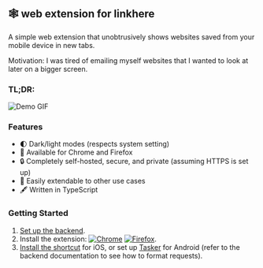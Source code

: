 ## 🕸 web extension for linkhere

A simple web extension that unobtrusively shows websites saved from your mobile device in new tabs.

Motivation: I was tired of emailing myself websites that I wanted to look at later on a bigger screen.

### TL;DR:

![Demo GIF](.github/demo.gif)

### Features

- 🌓 Dark/light modes (respects system setting)
- 🦊 Available for Chrome and Firefox
- 🔒 Completely self-hosted, secure, and private (assuming HTTPS is set up)
- 🔧 Easily extendable to other use cases
- 🖋 Written in TypeScript

### Getting Started

1. [Set up the backend](https://github.com/link-here/backend).
2. Install the extension: [![Chrome](https://img.shields.io/static/v1?label=chrome&color=green&message=extension)](https://chrome.google.com/webstore/detail/linkhere/menbmobndejfbajdplodpfojcanodobh) [![Firefox](https://img.shields.io/static/v1?label=firefox&color=orange&message=extension)](https://addons.mozilla.org/en-US/firefox/addon/link_here/).
3. [Install the shortcut](https://www.icloud.com/shortcuts/22c68f4a17d54e2fb2194a507728b3d1) for iOS, or set up [Tasker](https://play.google.com/store/apps/details?id=net.dinglisch.android.taskerm&hl=en) for Android (refer to the backend documentation to see how to format requests).
